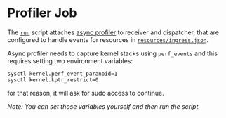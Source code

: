 # Profiler Job

The [`run`](./run.sh) script attaches [async profiler](https://github.com/jvm-profiling-tools/async-profiler)
to receiver and dispatcher, that are configured to handle events for resources
in [`resources/ingress.json`](./resources/ingress.json).

Async profiler needs to capture kernel stacks using `perf_events` and this requires setting two environment variables:

```shell
sysctl kernel.perf_event_paranoid=1
sysctl kernel.kptr_restrict=0
```

for that reason, it will ask for sudo access to continue.

_Note: You can set those variables yourself and then run the script._
